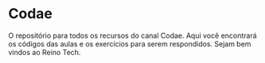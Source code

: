 # Codae
O repositório para todos os recursos do canal Codae. Aqui você encontrará os códigos das aulas e os exercícios para serem respondidos. Sejam bem vindos ao Reino Tech.
